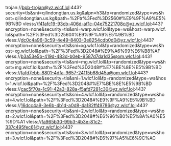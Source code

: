 trojan://bpb-trojan@yz.wlcf.lol:443?security=tls&sni=qilindongtian.us.kg&alpn=h3&fp=randomized&type=ws&host=qilindongtian.us.kg&path=%2Ftr%3Fed%3D2560#%E9%9F%A9%E5%9B%BD
vless://f41afc19-93cb-406d-af1c-04e75221708c@yz.wlcf.lol:443?encryption=none&security=tls&sni=warp.wlcf.lol&type=ws&host=warp.wlcf.lol&path=%2F%3Fed%3D2560#%E9%9F%A9%E5%9B%BD
vless://dc0c4a96-3c59-4e49-8403-3e8254cdb0d0@yz.wlcf.lol:443?encryption=none&security=tls&sni=xg.wlcf.lol&fp=randomized&type=ws&host=xg.wlcf.lol&path=%2F%3Fed%3D2048#%E9%A6%99%E6%B8%AF
vless://b3a53e5b-419d-483d-b0eb-9587d7da1d35@om.wlcf.lol:443?encryption=none&security=tls&sni=mg.wlcf.lol&fp=randomized&type=ws&host=mg.wlcf.lol&path=%2F%3Fed%3D2048#%E7%BE%8E%E5%9B%BD
vless://fafd7ebb-8801-4dfa-9657-24115b68d45a@om.wlcf.lol:443?encryption=none&security=tls&sni=1.wlcf.lol&fp=randomized&type=ws&host=1.wlcf.lol&path=%2F%3Fed%3D2048#%E7%BE%8E%E5%9B%BD
vless://cac5f70a-1c91-42a3-828a-f5afd7281c30@yz.wlcf.lol:443?encryption=none&security=tls&sni=4.wlcf.lol&fp=randomized&type=ws&host=4.wlcf.lol&path=%2F%3Fed%3D2048#%E9%9F%A9%E5%9B%BD
vless://16dcc4a9-3e6b-4b1d-a0d8-4a182ff49786@yz.wlcf.lol:443?encryption=none&security=tls&sni=2.wlcf.lol&fp=randomized&type=ws&host=2.wlcf.lol&path=%2F%3Fed%3D2048#%E6%96%B0%E5%8A%A0%E5%9D%A1
vless://fa965b30-99b3-4b3e-81c2-337c495fec61@yz.wlcf.lol:443?encryption=none&security=tls&sni=3.wlcf.lol&fp=randomized&type=ws&host=3.wlcf.lol&path=%2F%3Fed%3D2048#%E6%97%A5%E6%9C%AC
